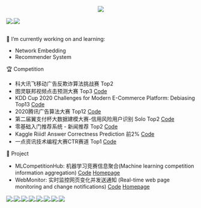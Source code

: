 <p align="center"> 
 <img src="https://profile-counter.glitch.me/LogicJake/count.svg"/>
</p>

<a href="https://github.com/LogicJake">
  <img align="center" src="https://github-readme-stats-teal.vercel.app/api?username=LogicJake&show_icons=truet&include_all_commits=True&hide=contribs"/>
</a>

<a href="https://github.com/LogicJake">
  <img align="center" src="https://github-readme-stats-teal.vercel.app/api/top-langs/?username=LogicJake&layout=compact" />
</a>

<br>
<br>

🔭 I’m currently working on and learning:
  - Network Embedding
  - Recommender System

:trophy: Competition
  - 科大讯飞移动广告反欺诈算法挑战赛 Top2
  - 图灵联邦视频点击预测大赛 Top3 [Code](https://github.com/LogicJake/tuling-video-click-top3)
  - KDD Cup 2020 Challenges for Modern E-Commerce Platform: Debiasing Top13 [Code](https://github.com/LogicJake/2020_KDD_Debiasing_TOP13)
  - 2020腾讯广告算法大赛 Top12 [Code](https://github.com/LogicJake/Tencent_Ads_Algo_2020_TOP12)
  - 第二届翼支付杯大数据建模大赛-信用风险用户识别 Solo Top2 [Code](https://github.com/LogicJake/2020-yizhifu-credit-risk-user-identification-Top2)
  - 零基础入门推荐系统 - 新闻推荐 Top2 [Code](https://github.com/LogicJake/tianchi-news-recommendation)
  - Kaggle Riiid! Answer Correctness Prediction 前2% [Code](https://github.com/jackhuntcn/Kaggle_Riiid_74th_LGBM)
  - 一点资讯技术编程大赛CTR赛道 Top1 [Code](https://github.com/LogicJake/yidianzixun-ctr-top1)
    
:wrench: Project
  - MLCompetitionHub: 机器学习竞赛信息聚合(Machine learning competition information aggregation) [Code](https://github.com/LogicJake/MLCompetitionHub) [Homepage](https://www.logicjake.xyz/MLCompetitionHub/)
  - WebMonitor: 实时监控网页变化并发送通知
(Real-time web page monitoring and change notifications) [Code](https://github.com/LogicJake/WebMonitor) [Homepage](https://www.logicjake.xyz/WebMonitor)

<a href="https://github.com/LogicJake/yidianzixun-ctr-top1">
  <img align="center" src="https://github-readme-stats-teal.vercel.app/api/pin/?username=LogicJake&repo=yidianzixun-ctr-top1&theme=" />
</a>

<a href="https://github.com/LogicJake/tianchi-loan-default-prediction-top11">
  <img align="center" src="https://github-readme-stats-teal.vercel.app/api/pin/?username=LogicJake&repo=tianchi-loan-default-prediction-top11&theme=" />
</a>

<a href="https://github.com/LogicJake/2020-pingan-digital">
  <img align="center" src="https://github-readme-stats-teal.vercel.app/api/pin/?username=LogicJake&repo=2020-pingan-digital&theme=" />
</a>

<a href="https://github.com/LogicJake/tuling-video-click-top3">
  <img align="center" src="https://github-readme-stats-teal.vercel.app/api/pin/?username=LogicJake&repo=tuling-video-click-top3&theme=" />
</a>

<a href="https://github.com/LogicJake/tianyicup-education">
  <img align="center" src="https://github-readme-stats-teal.vercel.app/api/pin/?username=LogicJake&repo=tianyicup-education&theme=" />
</a>

<a href="https://github.com/LogicJake/tianchi-news-recommendation">
  <img align="center" src="https://github-readme-stats-teal.vercel.app/api/pin/?username=LogicJake&repo=tianchi-news-recommendation&theme=" />
</a>

<a href="https://github.com/LogicJake/2020-gslab-ml-top4">
  <img align="center" src="https://github-readme-stats-teal.vercel.app/api/pin/?username=LogicJake&repo=2020-gslab-ml-top4&theme=" />
</a>

<a href="https://github.com/LogicJake/2020-Xiamen-International-Bank-Financial-Cup">
  <img align="center" src="https://github-readme-stats-teal.vercel.app/api/pin/?username=LogicJake&repo=2020-Xiamen-International-Bank-Financial-Cup&theme=" />
</a>
